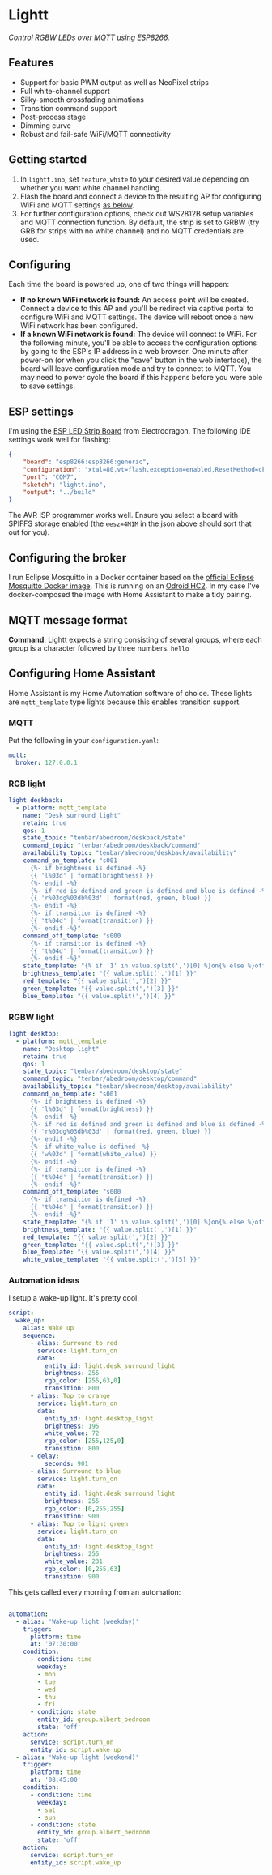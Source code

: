 # Lightt

*Control RGBW LEDs over MQTT using ESP8266.*

## Features

- Support for basic PWM output as well as NeoPixel strips
- Full white-channel support
- Silky-smooth crossfading animations
- Transition command support
- Post-process stage
- Dimming curve
- Robust and fail-safe WiFi/MQTT connectivity

## Getting started

1. In `lightt.ino`, set `feature_white` to your desired value depending on whether you want white channel handling.
1. Flash the board and connect a device to the resulting AP for configuring WiFi and MQTT settings [as below](#configuring).
1. For further configuration options, check out WS2812B setup variables and MQTT connection function. By default, the strip is set to GRBW (try GRB for strips with no white channel) and no MQTT credentials are used.

## Configuring

Each time the board is powered up, one of two things will happen:

- **If no known WiFi network is found:** An access point will be created. Connect a device to this AP and you'll be redirect via captive portal to configure WiFi and MQTT settings. The device will reboot once a new WiFi network has been configured.
- **If a known WiFi network is found:** The device will connect to WiFi. For the following minute, you'll be able to access the configuration options by going to the ESP's IP address in a web browser. One minute after power-on (or when you click the "save" button in the web interface), the board will leave configuration mode and try to connect to MQTT. You may need to power cycle the board if this happens before you were able to save settings.

## ESP settings

I'm using the [ESP LED Strip Board][edragon] from Electrodragon. The following IDE settings work well for flashing:

```json
{
    "board": "esp8266:esp8266:generic",
    "configuration": "xtal=80,vt=flash,exception=enabled,ResetMethod=ck,CrystalFreq=26,FlashFreq=40,FlashMode=qio,eesz=4M1M,led=2,ip=lm2f,dbg=Disabled,lvl=None____,wipe=none,baud=115200",
    "port": "COM7",
    "sketch": "lightt.ino",
    "output": "../build"
}
```

The AVR ISP programmer works well. Ensure you select a board with SPIFFS storage enabled (the `eesz=4M1M` in the json above should sort that out for you).

## Configuring the broker

I run Eclipse Mosquitto in a Docker container based on the [official Eclipse Mosquitto Docker image][mosquittodocker]. This is running on an [Odroid HC2][hc2]. In my case I've docker-composed the image with Home Assistant to make a tidy pairing.

## MQTT message format

**Command**: Lightt expects a string consisting of several groups, where each group is a character followed by three numbers. `hello`

## Configuring Home Assistant

Home Assistant is my Home Automation software of choice. These lights are `mqtt_template` type lights because this enables transition support.

### MQTT

Put the following in your `configuration.yaml`:

```yaml
mqtt:
  broker: 127.0.0.1
```

### RGB light
```yaml
light deskback:
  - platform: mqtt_template
    name: "Desk surround light"
    retain: true
    qos: 1
    state_topic: "tenbar/abedroom/deskback/state"
    command_topic: "tenbar/abedroom/deskback/command"
    availability_topic: "tenbar/abedroom/deskback/availability"
    command_on_template: "s001
      {%- if brightness is defined -%}
      {{ 'l%03d' | format(brightness) }}
      {%- endif -%}
      {%- if red is defined and green is defined and blue is defined -%}
      {{ 'r%03dg%03db%03d' | format(red, green, blue) }}
      {%- endif -%}
      {%- if transition is defined -%}
      {{ 't%04d' | format(transition) }}
      {%- endif -%}"
    command_off_template: "s000
      {%- if transition is defined -%}
      {{ 't%04d' | format(transition) }}
      {%- endif -%}"
    state_template: "{% if '1' in value.split(',')[0] %}on{% else %}off{% endif %}"
    brightness_template: "{{ value.split(',')[1] }}"
    red_template: "{{ value.split(',')[2] }}"
    green_template: "{{ value.split(',')[3] }}"
    blue_template: "{{ value.split(',')[4] }}"
```

### RGBW light
```yaml
light desktop:
  - platform: mqtt_template
    name: "Desktop light"
    retain: true
    qos: 1
    state_topic: "tenbar/abedroom/desktop/state"
    command_topic: "tenbar/abedroom/desktop/command"
    availability_topic: "tenbar/abedroom/desktop/availability"
    command_on_template: "s001
      {%- if brightness is defined -%}
      {{ 'l%03d' | format(brightness) }}
      {%- endif -%}
      {%- if red is defined and green is defined and blue is defined -%}
      {{ 'r%03dg%03db%03d' | format(red, green, blue) }}
      {%- endif -%}
      {%- if white_value is defined -%}
      {{ 'w%03d' | format(white_value) }}
      {%- endif -%}
      {%- if transition is defined -%}
      {{ 't%04d' | format(transition) }}
      {%- endif -%}"
    command_off_template: "s000
      {%- if transition is defined -%}
      {{ 't%04d' | format(transition) }}
      {%- endif -%}"
    state_template: "{% if '1' in value.split(',')[0] %}on{% else %}off{% endif %}"
    brightness_template: "{{ value.split(',')[1] }}"
    red_template: "{{ value.split(',')[2] }}"
    green_template: "{{ value.split(',')[3] }}"
    blue_template: "{{ value.split(',')[4] }}"
    white_value_template: "{{ value.split(',')[5] }}"
```

### Automation ideas

I setup a wake-up light. It's pretty cool.

```yaml
script:
  wake_up:
    alias: Wake up
    sequence:
      - alias: Surround to red
        service: light.turn_on
        data:
          entity_id: light.desk_surround_light
          brightness: 255
          rgb_color: [255,63,0]
          transition: 800
      - alias: Top to orange
        service: light.turn_on
        data:
          entity_id: light.desktop_light
          brightness: 195
          white_value: 72
          rgb_color: [255,125,0]
          transition: 800
      - delay:
          seconds: 901
      - alias: Surround to blue
        service: light.turn_on
        data:
          entity_id: light.desk_surround_light
          brightness: 255
          rgb_color: [0,255,255]
          transition: 900
      - alias: Top to light green
        service: light.turn_on
        data:
          entity_id: light.desktop_light
          brightness: 255
          white_value: 231
          rgb_color: [0,255,63]
          transition: 900
```

This gets called every morning from an automation:

```yaml

automation: 
  - alias: 'Wake-up light (weekday)'
    trigger:
      platform: time
      at: '07:30:00'
    condition:
      - condition: time
        weekday:
        - mon
        - tue
        - wed
        - thu
        - fri
      - condition: state
        entity_id: group.albert_bedroom
        state: 'off'
    action:
      service: script.turn_on
      entity_id: script.wake_up
  - alias: 'Wake-up light (weekend)'
    trigger:
      platform: time
      at: '08:45:00'
    condition:
      - condition: time
        weekday:
        - sat
        - sun
      - condition: state
        entity_id: group.albert_bedroom
        state: 'off'
    action:
      service: script.turn_on
      entity_id: script.wake_up
```

[edragon]: http://www.electrodragon.com/product/esp-led-strip-board/
[mosquittodocker]: https://hub.docker.com/_/eclipse-mosquitto
[hc2]: https://www.hardkernel.com/shop/odroid-hc2-home-cloud-two/
